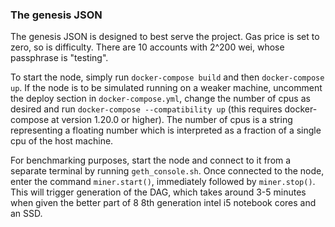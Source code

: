 ### The genesis JSON
The genesis JSON is designed to best serve the project. Gas price is set to zero, so is difficulty. There are 10 accounts with 2^200 wei, whose passphrase is "testing".

To start the node, simply run `docker-compose build` and then `docker-compose up`. If the node is to be simulated running on a weaker machine, uncomment the deploy section in `docker-compose.yml`, change the number of cpus as desired and run `docker-compose --compatibility up` (this requires docker-compose at version 1.20.0 or higher). The number of cpus is a string representing a floating number which is interpreted as a fraction of a single cpu of the host machine.

For benchmarking purposes, start the node and connect to it from a separate terminal by running `geth_console.sh`. Once connected to the node, enter the command `miner.start()`, immediately followed by `miner.stop()`. This will trigger generation of the DAG, which takes around 3-5 minutes when given the better part of 8 8th generation intel i5 notebook cores and an SSD.
